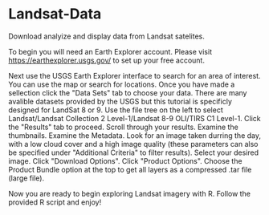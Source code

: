 # Landsat-Data
Download analyize and display data from Landsat satelites.

To begin you will need an Earth Explorer account. Please visit https://earthexplorer.usgs.gov/ to set up your free account.

Next use the USGS Earth Explorer interface to search for an area of interest. You can use the map or search for locations. Once you have made a sellection click the "Data Sets" tab to choose your data. There are many avalible datasets provided by the USGS but this tutorial is specificly designed for LandSat 8 or 9. Use the file tree on the left to select Landsat/Landsat Collection 2 Level-1/Landsat 8-9 OLI/TIRS C1 Level-1. Click the "Results" tab to proceed. Scroll through your results. Examine the thumbnails. Examine the Metadata. Look for an image taken durring the day, with a low cloud cover and a high image quality (these parameters can also be specified under "Additional Criteria" to filter results). Select your desired image. Click "Download Options". Click "Product Options". Choose the Product Bundle option at the top to get all layers as a compressed .tar file (large file).

Now you are ready to begin exploring Landsat imagery with R. Follow the provided R script and enjoy!
